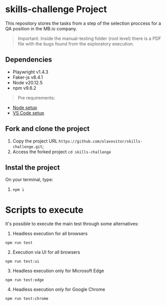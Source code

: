 # skills-challenge Project

This repository stores the tasks from a step of the selection proccess for a QA position in the MB.io company.

> Important: Inside the manual-testing folder (root level) there is a PDF file with the bugs found from the exploratory execution.

## Dependencies

- Playwright v1.4.3
- Faker-js v8.4.1
- Node v20.12.5
- npm v9.6.2

> Pre requirements:

- [Node setup](https://nodejs.dev/en/learn/how-to-install-nodejs/)
- [VS Code setup](https://code.visualstudio.com/learn/get-started/basics)

## Fork and clone the project

1. Copy the project URL `https://github.com/olavovitor/skills-challenge.git`;
2. Access the forked project `cd skills-challenge`

## Instal the project

On your terminal, type:

1. `npm i`

# Scripts to execute

It's possible to execute the main test through some alternatives:

1. Headless execution for all browsers

```
npm run test
```

2. Execution via UI for all browsers

```
npm run test:ui
```

3. Headless execution only for Microsoft Edge

```
npm run test:edge
```

4. Headless execution only for Google Chrome

```
npm run test:chrome
```
